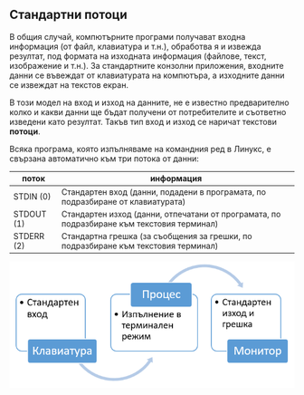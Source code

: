 ## Стандартни потоци

В общия случай, компютърните програми получават входна информация (от файл, клавиатура и т.н.), обработва я и извежда резултат, под формата на изходната информация (файлове, текст, изображение и т.н.). За стандартните конзолни приложения, входните данни се въвеждат от клавиатурата на компютъра, а изходните данни се извеждат на текстов екран.

В този модел на вход и изход на данните, не е известно предварително колко и какви данни ще бъдат получени от потребителите и съответно изведени като резултат. Такъв тип вход и изход се наричат текстови **потоци**.

Всяка програма, която изпълняваме на командния ред в Линукс, е свързана автоматично към три потока от данни: 

| поток      | информация                                                                                 |
|------------|--------------------------------------------------------------------------------------------|
| STDIN (0)  | Стандартен вход (данни, подадени в програмата, по подразбиране от клавиатурата)            |
| STDOUT (1) | Стандартен изход (данни, отпечатани от програмата, по подразбиране към текстовия терминал) |
| STDERR (2) | Стандартна грешка (за съобщения за грешки, по подразбиране към текстовия терминал)         |
 
![11.png](11.png)   

 
